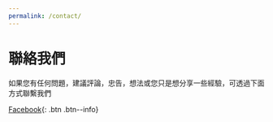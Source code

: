 ```yaml
---
permalink: /contact/
---
```


# 聯絡我們

如果您有任何問題，建議評論，忠告，想法或您只是想分享一些經驗，可透過下面方式聯繫我們

[Facebook](https://www.facebook.com/foodsharingtaiwan/){: .btn .btn--info}
